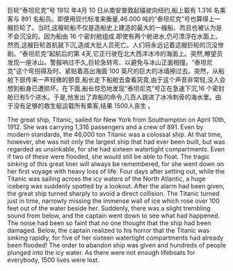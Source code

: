 巨轮“泰坦尼克”号 1912 年4月 10 日从南安普敦起锚驶向纽约,船上载有 1.316 名乘客与 891 名船员。即便用现代标准来衡量,46.000 吨的“泰坦尼克”号也算得上一艘巨轮了。当时,这艘轮船不仅是造船史上建造的最大的一艘船、而且也被认为是不会沉没的。因为船由 16 个密封舱组成.即使有两个舱进水,仍可漂浮在水面上。然而,这艘巨轮首航就下沉,造成大批人员死亡。人们将永远记着这艘巨轮的沉没惨剧。“泰坦尼克”起航后的第 4天,它正行驶在北大西洋冰冷的海面上。突然,瞭望员发现一座冰山。警报响过不久,巨轮急转弯、以避免与冰山正面相撞。“泰坦尼克”这个弯拐得及时、紧贴着高出海面 100 英尺的巨大的冰墙擦过去。突然，从船舱下部传来一声轻微的颤音,船长走下船舱去查看究竟,由于这个声音非常轻,没人会想到船身已遭损坏。在下面,船长惊恐地发现“泰坦尼克”号正在急速下沉,16 个密封舱已有5个进水。于是,他发出了弃船的命令,几百人跳进了冰冷刺骨的海水里。由于没有足够的救生艇运载所有乘客,结果 1500人丧生 。

The great ship, Titanic, sailed for New York from Southampton on April 10th, 1912. She was carrying 1,316 passengers and a crew of 891. Even by modern standards, the 46,000 ton Titanic was a colossal ship. At that time, however, she was not only the largest ship that had ever been built, but was regarded as unsinkable, for she had sixteen watertight compartments. Even if two of these were flooded, she would still be able to float. The tragic sinking of this great liner will always be remembered, for she went down on her first voyage with heavy loss of life.
Four days after setting out, while the Titanic was sailing across the icy waters of the North Atlantic, a huge iceberg was suddenly spotted by a lookout. After the alarm had been given, the great ship turned sharply to avoid a direct collision. The Titanic turned just in time, narrowly missing the immense wall of ice which rose over 100 feet out of the water beside her. Suddenly, there was a slight trembling sound from below, and the captain went down to see what had happened. The noise had been so faint that no one thought that the ship had been damaged. Below, the captain realized to his horror that the Titanic was sinking rapidly, for five of her sixteen watertight compartments had already been flooded! The order to abandon ship was given and hundreds of people plunged into the icy water. As there were not enough lifeboats for everybody, 1500 lives were lost.